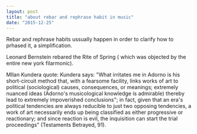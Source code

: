 ```yaml
---
layout: post
title: "about rebar and rephrase habit in music"
date: "2015-12-25"
---
```

Rebar and rephrase habits ussually happen in order to clarify how to prhased it, a simplification.

Leonard Bernstein rebared the Rite of Spring ( which was objected by the entire new york filarmonic).



MIlan Kundera quote:
Kundera says: "What irritates me in Adorno is his short-circuit method that, with a fearsome facility, links works of art to political (sociological) causes, consequences, or meanings; extremely nuanced ideas (Adorno's musicological knowledge is admirable) thereby lead to extremely impoverished conclusions"; in fact, given that an era's political tendencies are always reducible to just two opposing tendencies, a work of art necessarily ends up being classified as either progressive or reactionary; and since reaction is evil, the inquisition can start the trial proceedings" (Testaments Betrayed, 91).
